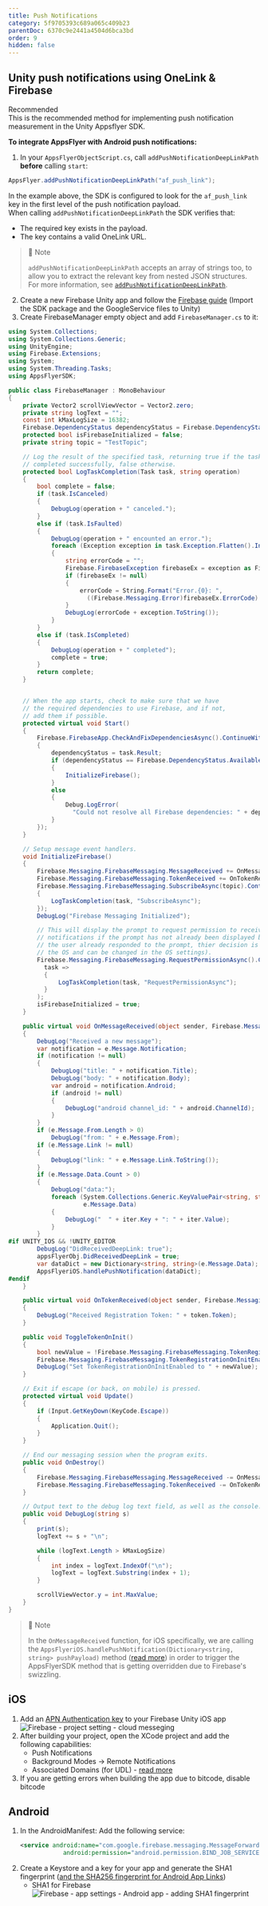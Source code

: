 ```yaml
---
title: Push Notifications
category: 5f9705393c689a065c409b23
parentDoc: 6370c9e2441a4504d6bca3bd
order: 9
hidden: false
---
```


## Unity push notifications using OneLink & Firebase

<span class="annotation-recommended">Recommended</span>  
This is the recommended method for implementing push notification measurement in the Unity Appsflyer SDK.

**To integrate AppsFlyer with Android push notifications:**

1. In your `AppsFlyerObjectScript.cs`, call `addPushNotificationDeepLinkPath` **before** calling `start`:

```csharp
AppsFlyer.addPushNotificationDeepLinkPath("af_push_link");
```

In the example above, the SDK is configured to look for the `af_push_link` key in the first level of the push notification payload.  
When calling `addPushNotificationDeepLinkPath` the SDK verifies that:

- The required key exists in the payload.
- The key contains a valid OneLink URL.

> 📘 Note
> 
> `addPushNotificationDeepLinkPath` accepts an array of strings too, to allow you to extract the relevant key from nested JSON structures. For more information, see [`addPushNotificationDeepLinkPath`](https://dev.appsflyer.com/hc/docs/api#addpushnotificationdeeplinkpath).

2. Create a new Firebase Unity app and follow the [Firebase guide](https://firebase.google.com/docs/unity/setup) (Import the SDK package and the GoogleService files to Unity)
3. Create FirebaseManager empty object and add `FirebaseManager.cs` to it: 

```csharp
using System.Collections;
using System.Collections.Generic;
using UnityEngine;
using Firebase.Extensions;
using System;
using System.Threading.Tasks;
using AppsFlyerSDK;

public class FirebaseManager : MonoBehaviour
{
    private Vector2 scrollViewVector = Vector2.zero;
    private string logText = "";
    const int kMaxLogSize = 16382;
    Firebase.DependencyStatus dependencyStatus = Firebase.DependencyStatus.UnavailableOther;
    protected bool isFirebaseInitialized = false;
    private string topic = "TestTopic";

    // Log the result of the specified task, returning true if the task
    // completed successfully, false otherwise.
    protected bool LogTaskCompletion(Task task, string operation)
    {
        bool complete = false;
        if (task.IsCanceled)
        {
            DebugLog(operation + " canceled.");
        }
        else if (task.IsFaulted)
        {
            DebugLog(operation + " encounted an error.");
            foreach (Exception exception in task.Exception.Flatten().InnerExceptions)
            {
                string errorCode = "";
                Firebase.FirebaseException firebaseEx = exception as Firebase.FirebaseException;
                if (firebaseEx != null)
                {
                    errorCode = String.Format("Error.{0}: ",
                      ((Firebase.Messaging.Error)firebaseEx.ErrorCode).ToString());
                }
                DebugLog(errorCode + exception.ToString());
            }
        }
        else if (task.IsCompleted)
        {
            DebugLog(operation + " completed");
            complete = true;
        }
        return complete;
    }


    // When the app starts, check to make sure that we have
    // the required dependencies to use Firebase, and if not,
    // add them if possible.
    protected virtual void Start()
    {
        Firebase.FirebaseApp.CheckAndFixDependenciesAsync().ContinueWithOnMainThread(task =>
        {
            dependencyStatus = task.Result;
            if (dependencyStatus == Firebase.DependencyStatus.Available)
            {
                InitializeFirebase();
            }
            else
            {
                Debug.LogError(
                  "Could not resolve all Firebase dependencies: " + dependencyStatus);
            }
        });
    }

    // Setup message event handlers.
    void InitializeFirebase()
    {
        Firebase.Messaging.FirebaseMessaging.MessageReceived += OnMessageReceived;
        Firebase.Messaging.FirebaseMessaging.TokenReceived += OnTokenReceived;
        Firebase.Messaging.FirebaseMessaging.SubscribeAsync(topic).ContinueWithOnMainThread(task =>
        {
            LogTaskCompletion(task, "SubscribeAsync");
        });
        DebugLog("Firebase Messaging Initialized");

        // This will display the prompt to request permission to receive
        // notifications if the prompt has not already been displayed before. (If
        // the user already responded to the prompt, thier decision is cached by
        // the OS and can be changed in the OS settings).
        Firebase.Messaging.FirebaseMessaging.RequestPermissionAsync().ContinueWithOnMainThread(
          task =>
          {
              LogTaskCompletion(task, "RequestPermissionAsync");
          }
        );
        isFirebaseInitialized = true;
    }

    public virtual void OnMessageReceived(object sender, Firebase.Messaging.MessageReceivedEventArgs e)
    {
        DebugLog("Received a new message");
        var notification = e.Message.Notification;
        if (notification != null)
        {
            DebugLog("title: " + notification.Title);
            DebugLog("body: " + notification.Body);
            var android = notification.Android;
            if (android != null)
            {
                DebugLog("android channel_id: " + android.ChannelId);
            }
        }
        if (e.Message.From.Length > 0)
            DebugLog("from: " + e.Message.From);
        if (e.Message.Link != null)
        {
            DebugLog("link: " + e.Message.Link.ToString());
        }
        if (e.Message.Data.Count > 0)
        {
            DebugLog("data:");
            foreach (System.Collections.Generic.KeyValuePair<string, string> iter in
                     e.Message.Data)
            {
                DebugLog("  " + iter.Key + ": " + iter.Value);
            }
        }
#if UNITY_IOS && !UNITY_EDITOR
        DebugLog("DidReceivedDeepLink: true");
        appsFlyerObj.DidReceivedDeepLink = true;
        var dataDict = new Dictionary<string, string>(e.Message.Data);
        AppsFlyeriOS.handlePushNotification(dataDict);
#endif
    }

    public virtual void OnTokenReceived(object sender, Firebase.Messaging.TokenReceivedEventArgs token)
    {
        DebugLog("Received Registration Token: " + token.Token);
    }

    public void ToggleTokenOnInit()
    {
        bool newValue = !Firebase.Messaging.FirebaseMessaging.TokenRegistrationOnInitEnabled;
        Firebase.Messaging.FirebaseMessaging.TokenRegistrationOnInitEnabled = newValue;
        DebugLog("Set TokenRegistrationOnInitEnabled to " + newValue);
    }

    // Exit if escape (or back, on mobile) is pressed.
    protected virtual void Update()
    {
        if (Input.GetKeyDown(KeyCode.Escape))
        {
            Application.Quit();
        }
    }

    // End our messaging session when the program exits.
    public void OnDestroy()
    {
        Firebase.Messaging.FirebaseMessaging.MessageReceived -= OnMessageReceived;
        Firebase.Messaging.FirebaseMessaging.TokenReceived -= OnTokenReceived;
    }

    // Output text to the debug log text field, as well as the console.
    public void DebugLog(string s)
    {
        print(s);
        logText += s + "\n";

        while (logText.Length > kMaxLogSize)
        {
            int index = logText.IndexOf("\n");
            logText = logText.Substring(index + 1);
        }

        scrollViewVector.y = int.MaxValue;
    }
}
```

> 📘 Note
> 
> In the `OnMessageReceived` function, for iOS specifically, we are calling the `AppsFlyeriOS.handlePushNotification(Dictionary<string, string> pushPayload)` method ([read more](https://dev.appsflyer.com/hc/docs/api#addpushnotificationdeeplinkpath)) in order to trigger the AppsFlyerSDK method that is getting overridden due to Firebase's swizzling.

## iOS

1. Add an [APN Authentication key](https://firebase.google.com/docs/cloud-messaging/ios/client#upload_your_apns_authentication_key) to your Firebase Unity iOS app  
   ![Firebase - project setting - cloud messeging](https://files.readme.io/a3e7231-Screenshot_2023-05-30_at_18.35.30.png)
2. After building your project, open the XCode project and add the following capabilities:
   - Push Notifications
   - Background Modes -> Remote Notifications
   - Associated Domains (for UDL) - [read more](https://developer.apple.com/documentation/xcode/supporting-associated-domains)
3. If you are getting errors when building the app due to bitcode, disable bitcode

## Android

1. In the AndroidManifest: Add the following service:
   ```xml
   <service android:name="com.google.firebase.messaging.MessageForwardingService"
               android:permission="android.permission.BIND_JOB_SERVICE" android:exported="true" />
   ```
2. Create a Keystore and a key for your app and generate the SHA1 fingerprint ([and the SHA256 fingerprint for Android App Links](https://dev.appsflyer.com/hc/docs/dl_android_init_setup#procedures-for-android-app-links)) 
   - SHA1 for Firebase  
     ![Firebase - app settings - Android app - adding SHA1 fingerprint](https://files.readme.io/0bfbfe6-Screenshot_2023-05-30_at_18.39.06.png)